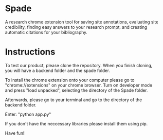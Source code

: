# Spade
A research chrome extension tool for saving site annotations, evaluating site credibility, finding easy answers to your research prompt, and creating automatic citations for your bibliography.

# Instructions

To test our product, please clone the repository. When you finish cloning, you will have a backend folder and the spade folder. 

To install the chrome extension onto your computer please go to "chrome://extensions" on your chrome browser. Turn on developer mode and press "load unpacked", selecting the directory of the Spade folder.

Afterwards, please go to your terminal and go to the directory of the backend folder.

Enter: "python app.py"

If you don't have the neccessary libraries please install them using pip.

Have fun!
